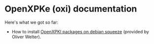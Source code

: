 OpenXPKe (oxi) documentation
============================

Here's what we got so far:

* How to install [OpenXPKI packages on debian squeeze](pgkinst-oliwel.html) (provided by Oliver Welter).


